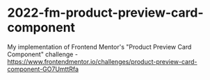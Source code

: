 # 2022-fm-product-preview-card-component
My implementation of Frontend Mentor's "Product Preview Card Component" challenge - https://www.frontendmentor.io/challenges/product-preview-card-component-GO7UmttRfa
